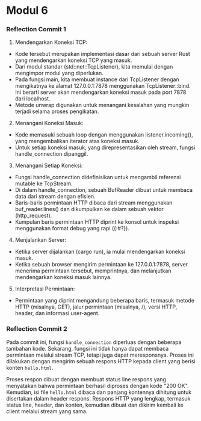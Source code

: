 # Modul 6

### Reflection Commit 1

1. Mendengarkan Koneksi TCP:
+ Kode tersebut merupakan implementasi dasar dari sebuah server Rust yang mendengarkan koneksi TCP yang masuk.
+ Dari modul standar (std::net::TcpListener), kita memulai dengan mengimpor modul yang diperlukan.
+ Pada fungsi main, kita membuat instance dari TcpListener dengan mengikatnya ke alamat 127.0.0.1:7878 menggunakan TcpListener::bind. Ini berarti server akan mendengarkan koneksi masuk pada port 7878 dari localhost.
+ Metode unwrap digunakan untuk menangani kesalahan yang mungkin terjadi selama proses pengikatan.

2. Menangani Koneksi Masuk:
+ Kode memasuki sebuah loop dengan menggunakan listener.incoming(), yang mengembalikan iterator atas koneksi masuk.
+ Untuk setiap koneksi masuk, yang direpresentasikan oleh stream, fungsi handle_connection dipanggil.

3. Menangani Setiap Koneksi:
+ Fungsi handle_connection didefinisikan untuk mengambil referensi mutable ke TcpStream.
+ Di dalam handle_connection, sebuah BufReader dibuat untuk membaca data dari stream dengan efisien.
+ Baris-baris permintaan HTTP dibaca dari stream menggunakan buf_reader.lines() dan dikumpulkan ke dalam sebuah vektor (http_request).
+ Kumpulan baris permintaan HTTP diprint ke konsol untuk inspeksi menggunakan format debug yang rapi ({:#?}).

4. Menjalankan Server:
+ Ketika server dijalankan (cargo run), ia mulai mendengarkan koneksi masuk.
+ Ketika sebuah browser mengirim permintaan ke 127.0.0.1:7878, server menerima permintaan tersebut, memprintnya, dan melanjutkan mendengarkan koneksi masuk lainnya.

5. Interpretasi Permintaan:
+ Permintaan yang diprint mengandung beberapa baris, termasuk metode HTTP (misalnya, GET), jalur permintaan (misalnya, /), versi HTTP, header, dan informasi user-agent.

### Reflection Commit 2
Pada commit ini, fungsi `handle_connection` diperluas dengan beberapa tambahan kode. Sekarang, fungsi ini tidak hanya dapat membaca permintaan melalui stream TCP, tetapi juga dapat meresponsnya. Proses ini dilakukan dengan mengirim sebuah respons HTTP kepada client yang berisi konten `hello.html`.

Proses respon dibuat dengan membuat status line respons yang menyatakan bahwa permintaan berhasil diproses dengan kode "200 OK". Kemudian, isi file `hello.html` dibaca dan panjang kontennya dihitung untuk disertakan dalam header respons. Respons HTTP yang lengkap, termasuk status line, header, dan konten, kemudian dibuat dan dikirim kembali ke client melalui stream yang sama.